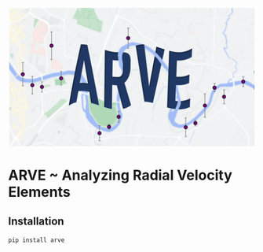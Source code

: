 <p align="center">
    <img width="500" src="https://github.com/almoulla/arve/blob/main/arve/_logo/logo.png?raw=true"/>
</p>

# ARVE ~ Analyzing Radial Velocity Elements

## Installation

```
pip install arve
```